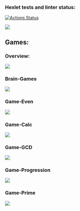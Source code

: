 ### Hexlet tests and linter status:
[![Actions Status](https://github.com/sxkote/frontend-project-44/workflows/hexlet-check/badge.svg)](https://github.com/sxkote/frontend-project-44/actions)

<a href="https://codeclimate.com/github/sxkote/frontend-project-44/maintainability"><img src="https://api.codeclimate.com/v1/badges/768b42b6edabe2ed28ff/maintainability" /></a>


## Games:

### Overview:
![](/assets/make-publish-link.png)

### Brain-Games
![](/assets/brain-games.png)


### Game-Even
![](/assets/brain-even.png)

### Game-Calc
![](/assets/brain-calc.png)

### Game-GCD
![](/assets/brain-gcd.png)

### Game-Progression
![](/assets/brain-progression.png)

### Game-Prime
![](/assets/brain-prime.png)
